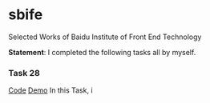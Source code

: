 # sbife
Selected Works of Baidu Institute of Front End Technology

**Statement**: I completed the following tasks all by myself.

### Task 28
[Code]()
[Demo](http://onloadteam.github.io/stage2/task28/task28.html)
In this Task, i 
